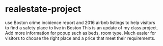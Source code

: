 # realestate-project
use Boston crime incidence report and 2016 airbnb listings to help visitors to find a safety place to live in Boston 
This is an update of my class project. Add more information for popup such as beds, room type. Much easier for visitors to choose the right 
place and a price that meet their requirements.
